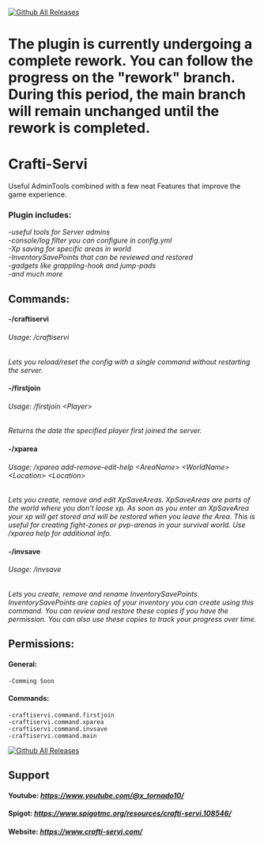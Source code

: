 [![Github All Releases](https://img.shields.io/github/downloads/toxicstoxm/craftiservi/total.svg)]()  

# The plugin is currently undergoing a complete rework. You can follow the progress on the "rework" branch. During this period, the main branch will remain unchanged until the rework is completed. 

# Crafti-Servi
Useful AdminTools combined with a few neat Features that improve the game experience.

### Plugin includes:
*-useful tools for Server admins  
-console/log filter you can configure in config.yml   
-Xp saving for specific areas in world  
-InventorySavePoints that can be reviewed and restored  
-gadgets like grappling-hook and jump-pads  
-and much more*  

## Commands:

#### -/craftiservi
###### *Usage: /craftiservi <help-reloadconfig-resetconfig>*
  *Lets you reload/reset the config with a single command without restarting the server.*

#### -/firstjoin  
###### *Usage: /firstjoin \<Player>*  
  *Returns the date the specified player first joined the server.*   
  
#### -/xparea  
###### *Usage: /xparea add-remove-edit-help \<AreaName> \<WorldName> \<Location> \<Location>*  
  *Lets you create, remove and edit XpSaveAreas. XpSaveAreas are parts of the world where you don't loose xp. As soon as you enter an XpSaveArea your xp will get stored and will be restored when you leave the Area. This is useful for creating fight-zones or pvp-arenas in your survival world. Use /xparea help for additional info.*  
  
#### -/invsave 
###### *Usage: /invsave <new-remove-rename-view> <InvName> <NewInvName>*  
  *Lets you create, remove and rename InventorySavePoints. InventorySavePoints are copies of your inventory you can create using this command. You can review and restore these copies if you have the permission. You can also use these copies to track your progress over time.*
  
## Permissions:
  #### General:  
    -Comming Soon
  #### Commands:  
    -craftiservi.command.firstjoin  
    -craftiservi.command.xparea  
    -craftiservi.command.invsave  
    -craftiservi.command.main  

[![Github All Releases](https://bstats.org/signatures/bukkit/craftiservi.svg)]()
    
## Support  
#### Youtube: *https://www.youtube.com/@x_tornado10/*  
#### Spigot: *https://www.spigotmc.org/resources/crafti-servi.108546/*
#### Website: *https://www.crafti-servi.com/*
